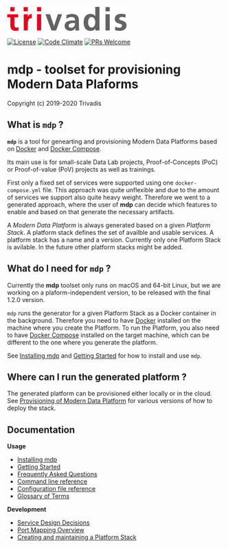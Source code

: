 ![](tri_logo_high.jpg)

[![License](http://img.shields.io/:license-Apache%202-blue.svg)](http://www.apache.org/licenses/LICENSE-2.0.txt)
[![Code Climate](https://codeclimate.com/github/codeclimate/codeclimate/badges/gpa.svg)](https://codeclimate.com/github/TrivadisPF/modern-data-platform-stack)
[![PRs Welcome](https://img.shields.io/badge/PRs-welcome-brightgreen.svg?style=flat-square)](http://makeapullrequest.com)

# mdp - toolset for provisioning Modern Data Plaforms 
Copyright (c) 2019-2020 Trivadis

## What is `mdp` ?

**`mdp`** is a tool for genearting and provisioning Modern Data Platforms based on [Docker](https://www.docker.com/get-started) and [Docker Compose](https://docs.docker.com/compose/). 

Its main use is for small-scale Data Lab projects, Proof-of-Concepts (PoC) or Proof-of-value (PoV) projects as well as trainings.

First only a fixed set of services were supported using one `docker-compose.yml` file. This approach was quite unflexible and due to the amount of services we support also quite heavy weight. Therefore we went to a generated approach, where the user of **mdp** can decide which features to enable and based on that generate the necessary artifacts.  

A _Modern Data Platform_ is always generated based on a given _Platform Stack_. A platform stack defines the set of availble and usable services. A platform stack has a name and a version. Currently only one Platform Stack is avilable. In the future other platform stacks might be added.

## What do I need for `mdp` ?

Currently the **mdp** toolset only runs on macOS and 64-bit Linux, but we are working on a plaform-independent version, to be released with the final 1.2.0 version. 

`mdp` runs the generator for a given Platform Stack as a Docker container in the background. Therefore you need to have [Docker](https://www.docker.com/get-started) installed on the machine where you create the Platform. To run the Platform, you also need to have [Docker Compose](https://docs.docker.com/compose/) installed on the target machine, which can be different to the one where you generate the platform.  

See [Installing mdp](./documentation/install.md) and [Getting Started](./documentation/getting-started.md) for how to install and use `mdp`.

## Where can I run the generated platform ?

The generated platform can be provisioned either locally or in the cloud. See [Provisioning of Modern Data Platform](./documentation/environment/README.md) for various versions of how to deploy the stack. 

## Documentation

**Usage**

* [Installing mdp](./documentation/install.md)
* [Getting Started](./documentation/getting-started.md)
* [Frequently Asked Questions](./documentation/faq.md)
* [Command line reference](./documentation/command-line-ref.md)
* [Configuration file reference](./documentation/configuration.md)
* [Glossary of Terms](./documentation/glossary.md)

**Development**

* [Service Design Decisions](./documentation/service-design.md)
* [Port Mapping Overview](./documentation/port-mapping.md)
* [Creating and maintaining a Platform Stack](./documentation/creating-platform-stack.md)




